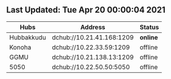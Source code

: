 ## Last Updated: Tue Apr 20 00:00:04 2021  

Hubs | Address | Status  
--- | --- | ---  
Hubbakkudu  |  dchub://10.21.41.168:1209	|**online**   
Konoha  |  dchub://10.22.33.59:1209	|offline   
GGMU  |  dchub://10.21.138.13:1209	|offline   
5050  |  dchub://10.22.50.50:5050	|offline   
